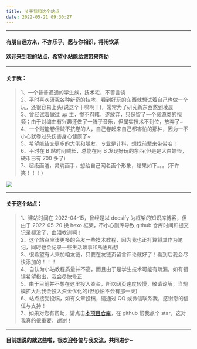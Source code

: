 ```yaml
---
title: 关于我和这个站点
date: 2022-05-21 09:30:27
---
```


---

#### **有朋自远方来，不亦乐乎，愿与你相识，得闲饮茶**

#### **欢迎来到我的站点，希望小站能给您带来帮助**

---

#### **关于我：**

> 1、一个普普通通的学生族，技术宅，不善言谈  
> 2、平时喜欢研究各种新奇的技术，看到好玩的东西就想试着自己也做一个玩，还很容易上头(说这个干嘛啊！)，常常为了研究新东西熬到凌晨  
> 3、曾经试着做过 up 主，惨不忍睹，遂放弃，只保留了一个资源类的视频；由于对编曲有兴趣还做了一阵子音乐，但属实技术不到位，放弃了~  
> 4、一个贼能卷但贼不抗卷的人，自己卷起来自己都害怕的那种，因为一不小心就卷过头伤害身心健康了~  
> 5、希望能结交更多的大佬和朋友，专业是计科，想找前辈来带带咱！  
> 6、平时在 B 站时间贼长，总能在阿 B 发现好玩的东西(但是是大白嫖怪，硬币已有 700 多了)  
> 7、超级画渣，灵魂画手，想给自己网名画个形象，结果如下。。。(不许笑！！！)

![](https://s2.loli.net/2022/05/22/b5P2Lc9yZTnfxrF.png)

---

#### **关于这个站点：**

> 1、建站时间在 2022-04-15，曾经是以 docsify 为框架的知识库博客，但由于 2022-05-20 换 hexo 框架，不小心删库导致 github 仓库时间和提交记录都没了，血泪教训啊！  
> 2、这个站点应该更多的会发一些技术教程，因为我也正打算将其作为笔记，同时也会记录一些生活琐事和所思所想  
> 3、很希望有人来加咱友链，只要在友链页留言评论就好了！看到后我会尽快添加的！！！  
> 4、自认为小站教程质量并不高，而且由于是学生技术可能有疏漏，如有错误希望指出，我会尽快修正  
> 5、由于目前并不想在这里投入资金，所以网页速度较慢，敬请谅解，当规模扩大后我会投入资金优化的(但恐怕不会有那一天)  
> 6、站点接受投稿，如有文章投稿，请通过 QQ 或微信联系我，感谢您的信任与支持！  
> 7、如果对您有帮助，请点击[本项目仓库](https://github.com/ShengQiBaoZao/shengqibaozao_blog)，在 github 帮我点个 star，这对我真的很重要，谢谢！

---

#### **目前想说的就这些啦，很欢迎各位与我交流，共同进步~**
